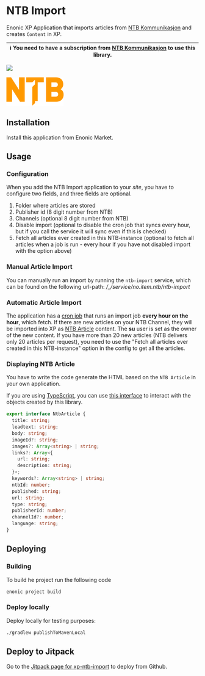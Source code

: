 # NTB Import

Enonic XP Application that imports articles from [NTB Kommunikasjon](https://kommunikasjon.ntb.no/) and creates `Content` in XP.

| :information_source: You need to have a subscription from [NTB Kommunikasjon](https://kommunikasjon.ntb.no/bli-kunde) to use this library. |
|------|

[![](https://jitpack.io/v/no.item/xp-ntb-import.svg)](https://jitpack.io/#no.item/xp-ntb-import)

<img src="https://github.com/ItemConsulting/xp-ntb-import/raw/main/docs/icon.svg?sanitize=true" width="150">

## Installation

Install this application from Enonic Market.

## Usage

### Configuration

When you add the NTB Import application to your *site*, you have to configure two fields, and three fields are optional.

1. Folder where articles are stored
2. Publisher id (8 digit number from NTB)
3. Channels (optional 8 digit number from NTB)
4. Disable import (optional to disable the cron job that syncs every hour, but if you call the service it will sync even if this is checked)
5. Fetch all articles ever created in this NTB-instance (optional to fetch all articles when a job is run - every hour if you have not disabled import with the option above)

### Manual Article Import

You can manually run an import by running the  `ntb-import` service, which can be found on the following url-path: 
*/_/service/no.item.ntb/ntb-import*

### Automatic Article Import

The application has a [cron job](./src/main/resources/main.ts) that runs an import job **every hour on the hour**, which fetch. If there 
are new articles on your NTB Channel, they will be imported into XP as 
[NTB Article](./src/main/resources/site/content-types/ntb-article/ntb-article.xml) content. The  **su** user is set as 
the owner of the new content. If you have more than 20 new articles (NTB delivers only 20 articles per request), you need to use the 
"Fetch all articles ever created in this NTB-instance" option in the config to get all the articles.

### Displaying NTB Article

You have to write the code generate the HTML based on the `NTB Article` in your own application.

If you are using [TypeScript](https://github.com/ItemConsulting/enonic-types/), you can use 
[this interface](./src/main/resources/site/content-types/ntb-article/ntb-article.d.ts) to interact with the objects created by this library.

```typescript
export interface NtbArticle {
  title: string;
  leadtext: string;
  body: string;
  imageId?: string;
  images?: Array<string> | string;
  links?: Array<{
    url: string;
    description: string;
  }>;
  keywords?: Array<string> | string;
  ntbId: number;
  published: string;
  url: string;
  type: string;
  publisherId: number;
  channelId?: number;
  language: string;
}
```

## Deploying

### Building

To build he project run the following code

```bash
enonic project build
```

### Deploy locally

Deploy locally for testing purposes:

```bash
./gradlew publishToMavenLocal
```

## Deploy to Jitpack

Go to the [Jitpack page for xp-ntb-import](https://jitpack.io/#no.item/xp-ntb-import) to deploy from Github.
